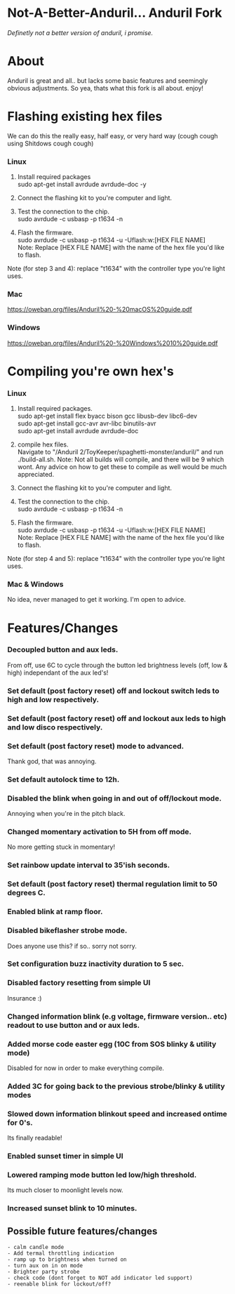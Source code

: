 # Not-A-Better-Anduril... Anduril Fork

###### Definetly not a better version of anduril, i promise.



# About
Anduril is great and all.. but lacks some basic features and seemingly obvious adjustments.
So yea, thats what this fork is all about. enjoy!



# Flashing existing hex files

We can do this the really easy, half easy, or very hard way (cough cough using Shitdows cough cough)


### Linux

1. Install required packages  
        sudo apt-get install avrdude avrdude-doc -y

2. Connect the flashing kit to you're computer and light.

3. Test the connection to the chip.  
        sudo avrdude -c usbasp -p t1634 -n
    
3. Flash the firmware.  
        sudo avrdude -c usbasp -p t1634 -u -Uflash:w:[HEX FILE NAME]  
Note: Replace [HEX FILE NAME] with the name of the hex file you'd like to flash.

Note (for step 3 and 4): replace "t1634" with the controller type you're light uses.

### Mac
https://oweban.org/files/Anduril%20-%20macOS%20guide.pdf


### Windows
https://oweban.org/files/Anduril%20-%20Windows%2010%20guide.pdf




# Compiling you're own hex's

### Linux

1. Install required packages.  
        sudo apt-get install flex byacc bison gcc libusb-dev libc6-dev  
        sudo apt-get install gcc-avr avr-libc binutils-avr  
        sudo apt-get install avrdude avrdude-doc

2. compile hex files.  
Navigate to "/Anduril 2/ToyKeeper/spaghetti-monster/anduril/" and run
        ./build-all.sh.
Note: Not all builds will compile, and there will be 9 which wont. Any advice on how to get these to compile as well would be much appreciated.

3. Connect the flashing kit to you're computer and light.

4. Test the connection to the chip.  
        sudo avrdude -c usbasp -p t1634 -n
    
5. Flash the firmware.  
        sudo avrdude -c usbasp -p t1634 -u -Uflash:w:[HEX FILE NAME]  
Note: Replace [HEX FILE NAME] with the name of the hex file you'd like to flash.
    

Note (for step 4 and 5): replace "t1634" with the controller type you're light uses.

### Mac & Windows
No idea, never managed to get it working. I'm open to advice.





# Features/Changes

### Decoupled button and aux leds.
From off, use 6C to cycle through the button led brightness levels (off, low & high) independant of the aux led's!

### Set default (post factory reset) off and lockout switch leds to high and low respectively.


### Set default (post factory reset) off and lockout aux leds to high and low disco respectively.


### Set default (post factory reset) mode to advanced.
Thank god, that was annoying.

### Set default autolock time to 12h.


### Disabled the blink when going in and out of off/lockout mode.
Annoying when you're in the pitch black.


### Changed momentary activation to 5H from off mode.
No more getting stuck in momentary!


### Set rainbow update interval to 35'ish seconds.


### Set default (post factory reset) thermal regulation limit to 50 degrees C.


### Enabled blink at ramp floor.


### Disabled bikeflasher strobe mode.
Does anyone use this? if so.. sorry not sorry.


### Set configuration buzz inactivity duration to 5 sec.


### Disabled factory resetting from simple UI
Insurance :)


### Changed information blink (e.g voltage, firmware version.. etc) readout to use button and or aux leds.


### Added morse code easter egg (10C from SOS blinky & utility mode)
Disabled for now in order to make everything compile.


### Added 3C for going back to the previous strobe/blinky & utility modes


### Slowed down information blinkout speed and increased ontime for 0's.
Its finally readable!


### Enabled sunset timer in simple UI


### Lowered ramping mode button led low/high threshold.
Its much closer to moonlight levels now.


### Increased sunset blink to 10 minutes.

## Possible future features/changes
    - calm candle mode
    - Add termal throttling indication
    - ramp up to brightness when turned on
    - turn aux on in on mode
    - Brighter party strobe
    - check code (dont forget to NOT add indicator led support)
    - reenable blink for lockout/off?